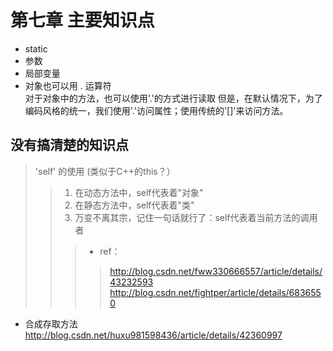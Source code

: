 # 第七章 主要知识点 
- static
- 参数
- 局部变量
- 对象也可以用 . 运算符   
对于对象中的方法，也可以使用'.'的方式进行读取
但是，在默认情况下，为了编码风格的统一，我们使用'.'访问属性；使用传统的'[]'来访问方法。

## 没有搞清楚的知识点
> 'self' 的使用 (类似于C++的this？）
>>1. 在动态方法中，self代表着"对象"
>>2. 在静态方法中，self代表着"类"
>>3. 万变不离其宗，记住一句话就行了：self代表着当前方法的调用者
>>>- ref：
>>>>http://blog.csdn.net/fww330666557/article/details/43232593
>>>>http://blog.csdn.net/fightper/article/details/6836550

- 合成存取方法
http://blog.csdn.net/huxu981598436/article/details/42360997
